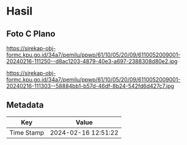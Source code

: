 # Hasil

## Foto C Plano

https://sirekap-obj-formc.kpu.go.id/34a7/pemilu/ppwp/61/10/05/20/09/6110052009001-20240216-111250--d8ac1203-4879-40e3-a697-2388308d80e2.jpg

https://sirekap-obj-formc.kpu.go.id/34a7/pemilu/ppwp/61/10/05/20/09/6110052009001-20240216-111303--58884bb1-b57d-46df-8b24-542fd6d427c7.jpg


## Metadata

| Key        | Value               |
| ---------- | ------------------- |
| Time Stamp | 2024-02-16 12:51:22 |



